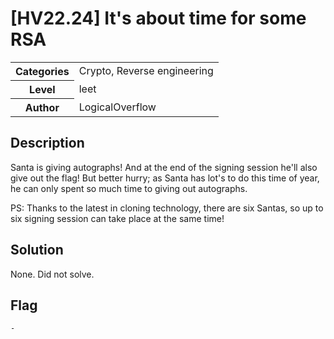 # [HV22.24] It's about time for some RSA

<table>
  <tr>
    <th>Categories</th>
    <td>Crypto, Reverse engineering</td>
  </tr>
  <tr>
    <th>Level</th>
    <td>leet</td>
  </tr>
  <tr>
    <th>Author</th>
    <td>LogicalOverflow</td>
  </tr>
</table>

## Description
Santa is giving autographs! And at the end of the signing session he'll also give out the flag! But better hurry; as Santa has lot's to do this time of year, he can only spent so much time to giving out autographs.

PS: Thanks to the latest in cloning technology, there are six Santas, so up to six signing session can take place at the same time!


## Solution
None. Did not solve.

## Flag
```
-
```
